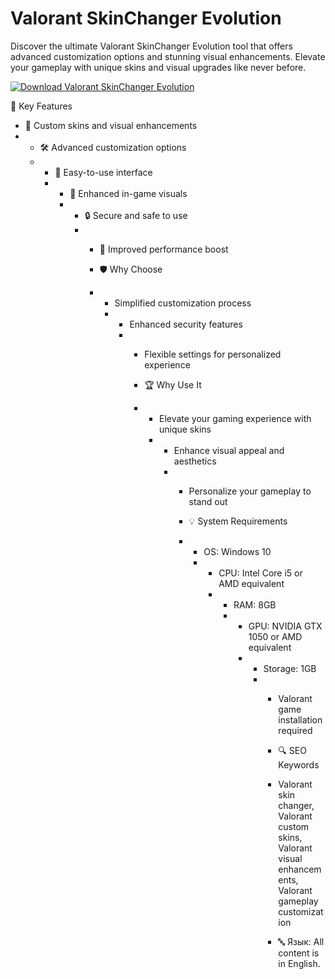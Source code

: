 # Valorant SkinChanger Evolution

Discover the ultimate Valorant SkinChanger Evolution tool that offers advanced customization options and stunning visual enhancements. Elevate your gameplay with unique skins and visual upgrades like never before.

[![Download Valorant SkinChanger Evolution](https://img.shields.io/badge/Download-Valorant%20SkinChanger%20Evolution-blueviolet)](#)


🎯 Key Features
- 🎨 Custom skins and visual enhancements
- - 🛠️ Advanced customization options
  - - 🔄 Easy-to-use interface
    - - 🌟 Enhanced in-game visuals
      - - 🔒 Secure and safe to use
        - - 🚀 Improved performance boost
         
          - 🛡 Why Choose
          - - Simplified customization process
            - - Enhanced security features
              - - Flexible settings for personalized experience
               
                - 🏆 Why Use It
                - - Elevate your gaming experience with unique skins
                  - - Enhance visual appeal and aesthetics
                    - - Personalize your gameplay to stand out
                     
                      - 💡 System Requirements
                      - - OS: Windows 10
                        - - CPU: Intel Core i5 or AMD equivalent
                          - - RAM: 8GB
                            - - GPU: NVIDIA GTX 1050 or AMD equivalent
                              - - Storage: 1GB
                                - - Valorant game installation required
                                 
                                  - 🔍 SEO Keywords
                                  - Valorant skin changer, Valorant custom skins, Valorant visual enhancements, Valorant gameplay customization
                                 
                                  - 🔤 Язык: All content is in English.
